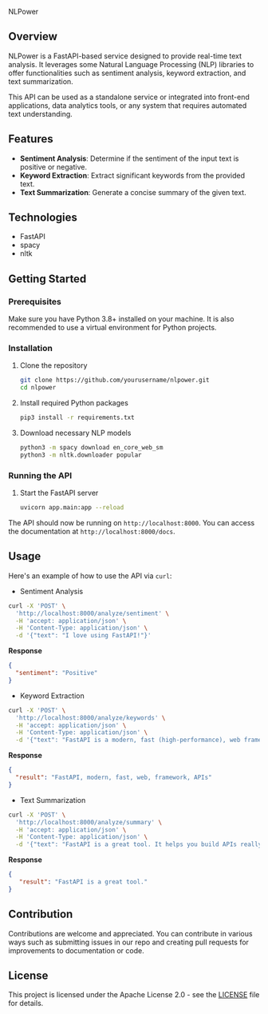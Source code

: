 NLPower

## Overview
NLPower is a FastAPI-based service designed to provide real-time text analysis. It leverages some Natural Language Processing (NLP) libraries to offer functionalities such as sentiment analysis, keyword extraction, and text summarization.

This API can be used as a standalone service or integrated into front-end applications, data analytics tools, or any system that requires automated text understanding.

## Features
- **Sentiment Analysis**: Determine if the sentiment of the input text is positive or negative.
- **Keyword Extraction**: Extract significant keywords from the provided text.
- **Text Summarization**: Generate a concise summary of the given text.

## Technologies
- FastAPI
- spacy
- nltk

## Getting Started

### Prerequisites
Make sure you have Python 3.8+ installed on your machine. It is also recommended to use a virtual environment for Python projects.

### Installation

1. Clone the repository
   ```bash
   git clone https://github.com/yourusername/nlpower.git
   cd nlpower
   ```

2. Install required Python packages
    ```bash
   pip3 install -r requirements.txt
    ```

3. Download necessary NLP models
   ```bash
   python3 -m spacy download en_core_web_sm
   python3 -m nltk.downloader popular
   ```
   
### Running the API
1. Start the FastAPI server
   ```bash
   uvicorn app.main:app --reload
   ```
The API should now be running on `http://localhost:8000`. You can access the documentation at `http://localhost:8000/docs`.

## Usage
Here's an example of how to use the API via `curl`:

-  Sentiment Analysis
```bash
curl -X 'POST' \
  'http://localhost:8000/analyze/sentiment' \
  -H 'accept: application/json' \
  -H 'Content-Type: application/json' \
  -d '{"text": "I love using FastAPI!"}'
```
   **Response**
   ```json
   {
     "sentiment": "Positive"
   }
   ```

- Keyword Extraction
```bash
curl -X 'POST' \
  'http://localhost:8000/analyze/keywords' \
  -H 'accept: application/json' \
  -H 'Content-Type: application/json' \
  -d '{"text": "FastAPI is a modern, fast (high-performance), web framework for building APIs."}'
```
   **Response**
   ```json
   {
     "result": "FastAPI, modern, fast, web, framework, APIs"
   }
   ```

- Text Summarization
```bash
curl -X 'POST' \
  'http://localhost:8000/analyze/summary' \
  -H 'accept: application/json' \
  -H 'Content-Type: application/json' \
  -d '{"text": "FastAPI is a great tool. It helps you build APIs really fast."}'
```
**Response**
```json
{
   "result": "FastAPI is a great tool."
}
```

## Contribution
Contributions are welcome and appreciated. You can contribute in various ways such as submitting issues in our repo and creating pull requests for improvements to documentation or code.

## License
This project is licensed under the Apache License 2.0 - see the [LICENSE](https://github.com/pedcapa/nlpower/blob/main/LICENSE) file for details.